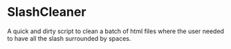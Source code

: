 SlashCleaner
============

A quick and dirty script to clean a batch of html files where the user needed to have all the slash surrounded by spaces.